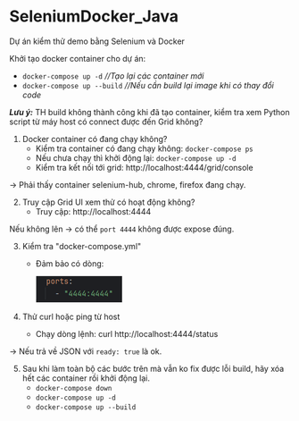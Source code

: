 # SeleniumDocker_Java
Dự án kiểm thử demo bằng Selenium và Docker

Khởi tạo docker container cho dự án:
- `docker-compose up -d` _//Tạo lại các container mới_
- `docker-compose up --build` _//Nếu cần build lại image khi có thay đổi code_

_**Lưu ý:**_ TH build không thành công khi đã tạo container, kiểm tra xem Python script từ máy host có connect được đến Grid không?
1. Docker container có đang chạy không?
   - Kiểm tra container có đang chạy không: `docker-compose ps`
   - Nếu chưa chạy thì khởi động lại: `docker-compose up -d`
   - Kiểm tra kết nối tới grid: http://localhost:4444/grid/console

→ Phải thấy container selenium-hub, chrome, firefox đang chạy.

2. Truy cập Grid UI xem thử có hoạt động không?
   - Truy cập: http://localhost:4444

Nếu không lên → có thể `port 4444` không được expose đúng.

3. Kiểm tra "docker-compose.yml"
   - Đảm bảo có dòng:

     ![img.png](src/main/resources/Data/img.png)

4. Thử curl hoặc ping từ host
   - Chạy dòng lệnh: curl http://localhost:4444/status

→ Nếu trả về JSON với `ready: true` là ok.

5. Sau khi làm toàn bộ các bước trên mà vẫn ko fix được lỗi build, hãy xóa hết các container rồi khởi động lại.
   - `docker-compose down`
   - `docker-compose up -d`
   - `docker-compose up --build`
